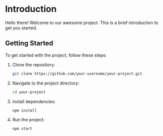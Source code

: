 # Introduction

Hello there! Welcome to our awesome project. This is a brief introduction to get you started.

## Getting Started

To get started with the project, follow these steps:

1. Clone the repository:

    ```bash
    git clone https://github.com/your-username/your-project.git
    ```

2. Navigate to the project directory:

    ```bash
    cd your-project
    ```

3. Install dependencies:

    ```bash
    npm install
    ```

4. Run the project:

    ```bash
    npm start
    ```
